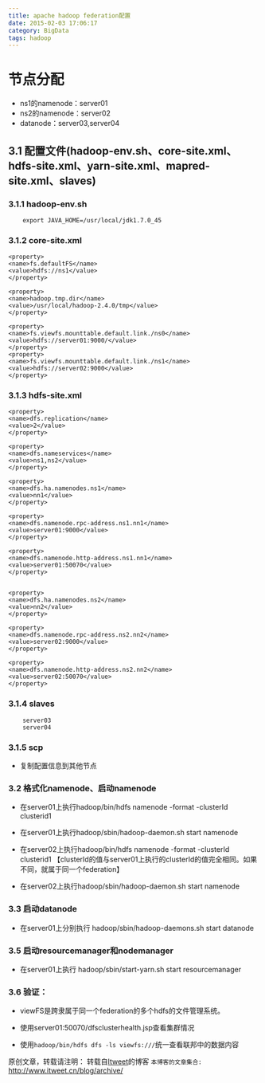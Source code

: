 ```yaml
---
title: apache hadoop federation配置
date: 2015-02-03 17:06:17
category: BigData
tags: hadoop
---
```

# 节点分配
 - ns1的namenode：server01
 - ns2的namenode：server02
 - datanode：server03,server04

## 3.1 配置文件(hadoop-env.sh、core-site.xml、hdfs-site.xml、yarn-site.xml、mapred-site.xml、slaves)

### 3.1.1 hadoop-env.sh
```
	export JAVA_HOME=/usr/local/jdk1.7.0_45
```

### 3.1.2 core-site.xml

	<property>
	<name>fs.defaultFS</name>
	<value>hdfs://ns1</value>
	</property>

	<property>
	<name>hadoop.tmp.dir</name>
	<value>/usr/local/hadoop-2.4.0/tmp</value>
	</property>

	<property>
	<name>fs.viewfs.mounttable.default.link./ns0</name>
	<value>hdfs://server01:9000/</value>
	</property>
	<property>
	<name>fs.viewfs.mounttable.default.link./ns1</name>
	<value>hdfs://server02:9000</value>
	</property>

### 3.1.3 hdfs-site.xml

	<property>
	<name>dfs.replication</name>
	<value>2</value>
	</property>

	<property>
	<name>dfs.nameservices</name>
	<value>ns1,ns2</value>
	</property>

	<property>
	<name>dfs.ha.namenodes.ns1</name>
	<value>nn1</value>
	</property>

	<property>
	<name>dfs.namenode.rpc-address.ns1.nn1</name>
	<value>server01:9000</value>
	</property>

	<property>
	<name>dfs.namenode.http-address.ns1.nn1</name>
	<value>server01:50070</value>
	</property>


	<property>
	<name>dfs.ha.namenodes.ns2</name>
	<value>nn2</value>
	</property>

	<property>
	<name>dfs.namenode.rpc-address.ns2.nn2</name>
	<value>server02:9000</value>
	</property>

	<property>
	<name>dfs.namenode.http-address.ns2.nn2</name>
	<value>server02:50070</value>
	</property>


### 3.1.4 slaves
```
	server03
	server04
```

### 3.1.5 scp
- 复制配置信息到其他节点

### 3.2 格式化namenode、启动namenode

- 在server01上执行hadoop/bin/hdfs namenode -format -clusterId clusterid1
- 在server01上执行hadoop/sbin/hadoop-daemon.sh start namenode
	 
- 在server02上执行hadoop/bin/hdfs namenode -format -clusterId clusterid1
	 	【clusterId的值与server01上执行的clusterId的值完全相同。如果不同，就属于同一个federation】
- 在server02上执行hadoop/sbin/hadoop-daemon.sh start namenode

### 3.3 启动datanode
 
- 在server01上分别执行
	hadoop/sbin/hadoop-daemons.sh start datanode


### 3.5 启动resourcemanager和nodemanager

- 在server01上执行 
	hadoop/sbin/start-yarn.sh start resourcemanager

### 3.6 验证：

 - viewFS是跨隶属于同一个federation的多个hdfs的文件管理系统。

 - 使用server01:50070/dfsclusterhealth.jsp查看集群情况
 - 使用```hadoop/bin/hdfs dfs -ls viewfs:///```统一查看联邦中的数据内容


原创文章，转载请注明： 转载自[Itweet](http://www.itweet.cn)的博客
`本博客的文章集合:` http://www.itweet.cn/blog/archive/